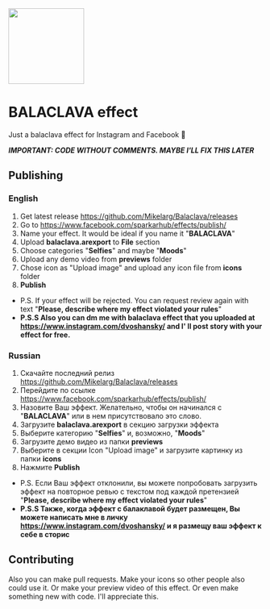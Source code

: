 
<img src="https://i.imgur.com/SkIz1Ba.png" width="150">

# BALACLAVA effect
Just a balaclava effect for Instagram and Facebook 👹

***IMPORTANT: CODE WITHOUT COMMENTS. MAYBE I'LL FIX THIS LATER***
## Publishing
### English
1. Get latest release https://github.com/Mikelarg/Balaclava/releases
2. Go to https://www.facebook.com/sparkarhub/effects/publish/
3. Name your effect. It would be ideal if you name it "**BALACLAVA**"
4. Upload **balaclava.arexport** to **File** section
5. Choose categories "**Selfies**" and maybe "**Moods**"
6. Upload any demo video from **previews** folder
7. Chose icon as "Upload image" and upload any icon file from **icons** folder
8. **Publish**
- P.S. If your effect will be rejected. You can request review again with text "**Please, describe where my effect violated your rules**"
- **P.S.S Also you can dm me with balaclava effect that you uploaded at https://www.instagram.com/dvoshansky/ and I' ll post story with your effect for free.**
### Russian
1. Скачайте последний релиз https://github.com/Mikelarg/Balaclava/releases
2. Перейдите по ссылке https://www.facebook.com/sparkarhub/effects/publish/
3. Назовите Ваш эффект. Желательно, чтобы он начинался с "**BALACLAVA**" или в нем присутствовало это слово.
4. Загрузите **balaclava.arexport** в секцию загрузки эффекта
5. Выберите категорию "**Selfies**" и, возможно, "**Moods**"
6. Загрузите демо видео из папки **previews**
7. Выберите в секции Icon "Upload image" и загрузите картинку из папки **icons**
8. Нажмите **Publish**

- P.S. Если Ваш эффект отклонили, вы можете попробовать загрузить эффект на повторное ревью с текстом под каждой претензией "**Please, describe where my effect violated your rules**"
- **P.S.S Также, когда эффект с балаклавой будет размещен, Вы можете написать мне в личку https://www.instagram.com/dvoshansky/ и я размещу ваш эффект к себе в сторис** 

## Contributing
Also you can make pull requests. Make your icons so other people also could use it. Or make your preview video of this effect. Or even make something new with code. I'll appreciate this.
